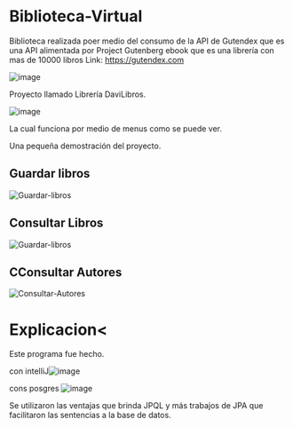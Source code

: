 # Biblioteca-Virtual
Biblioteca realizada poer medio del consumo de la API de Gutendex que es una API alimentada por Project Gutenberg ebook que es una librería con mas de 10000 libros
Link: https://gutendex.com

![image](https://github.com/ESTILTRT/Biblioteca-Virtual/assets/157448750/9e4b70b9-83ed-4c2c-9ae8-a9fdcae0218b)

Proyecto llamado Librería DaviLibros.

![image](https://github.com/ESTILTRT/Biblioteca-Virtual/assets/157448750/42cbcf4a-6932-4c72-bf53-0dda41d5f3be)

La cual funciona por medio de menus como se puede ver.

Una pequeña demostración del proyecto.

<h2>Guardar libros</h2>

![Guardar-libros](https://github.com/ESTILTRT/Biblioteca-Virtual/assets/157448750/79feb14d-53a3-4462-8d35-6caa202e8db7)

<h2>Consultar Libros</h2>

![Guardar-libros](https://github.com/ESTILTRT/Biblioteca-Virtual/assets/157448750/6eb7254b-ce9e-4d72-bbac-05b41f25d315)


<h2>CConsultar Autores</h2>

![Consultar-Autores](https://github.com/ESTILTRT/Biblioteca-Virtual/assets/157448750/484cebe9-09dc-4bbf-bbff-5c17f29502fa)



<h1>Explicacion<</h1>
  
Este programa fue hecho. 

con intelliJ![image](https://github.com/ESTILTRT/Biblioteca-Virtual/assets/157448750/b17eea60-4c35-447a-bdbc-c46afaa4a91a)

cons posgres ![image](https://github.com/ESTILTRT/Biblioteca-Virtual/assets/157448750/2bb6979e-d258-4ed2-9778-2e72f0f2c312)

Se utilizaron las ventajas que brinda JPQL y más trabajos de JPA que facilitaron las sentencias a la base de datos.


